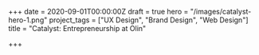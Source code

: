 +++
date = 2020-09-01T00:00:00Z
draft = true
hero = "/images/catalyst-hero-1.png"
project_tags = ["UX Design", "Brand Design", "Web Design"]
title = "Catalyst: Entrepreneurship at Olin"

+++
